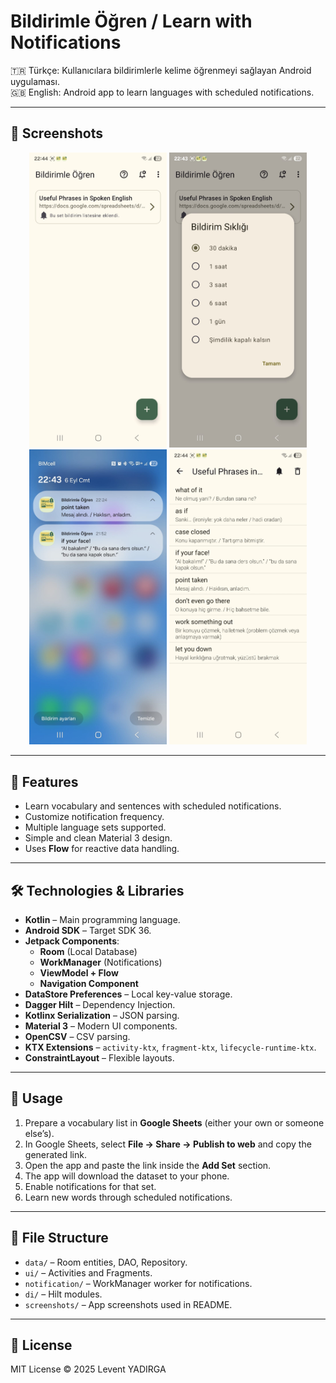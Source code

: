# Bildirimle Öğren / Learn with Notifications

🇹🇷 Türkçe: Kullanıcılara bildirimlerle kelime öğrenmeyi sağlayan Android uygulaması.  
🇬🇧 English: Android app to learn languages with scheduled notifications.  


---

## 📱 Screenshots

<p align="center">
  <img src="screenshots/screen1.jpeg" width="220" />
  <img src="screenshots/screen2.jpeg" width="220" />
  <img src="screenshots/screen3.jpeg" width="220" />
  <img src="screenshots/screen4.jpeg" width="220" />
</p>


---

## 🚀 Features

- Learn vocabulary and sentences with scheduled notifications.
- Customize notification frequency.
- Multiple language sets supported.
- Simple and clean Material 3 design.
- Uses **Flow** for reactive data handling.


---

## 🛠️ Technologies & Libraries

- **Kotlin** – Main programming language.
- **Android SDK** – Target SDK 36.
- **Jetpack Components**:
  - **Room** (Local Database)
  - **WorkManager** (Notifications)
  - **ViewModel + Flow**
  - **Navigation Component**
- **DataStore Preferences** – Local key-value storage.
- **Dagger Hilt** – Dependency Injection.
- **Kotlinx Serialization** – JSON parsing.
- **Material 3** – Modern UI components.
- **OpenCSV** – CSV parsing.
- **KTX Extensions** – `activity-ktx`, `fragment-ktx`, `lifecycle-runtime-ktx`.
- **ConstraintLayout** – Flexible layouts.


---

## 📄 Usage

1. Prepare a vocabulary list in **Google Sheets** (either your own or someone else’s).  
2. In Google Sheets, select **File → Share → Publish to web** and copy the generated link.  
3. Open the app and paste the link inside the **Add Set** section.  
4. The app will download the dataset to your phone.  
5. Enable notifications for that set.  
6. Learn new words through scheduled notifications.


---

## 📂 File Structure

- `data/` – Room entities, DAO, Repository.
- `ui/` – Activities and Fragments.
- `notification/` – WorkManager worker for notifications.
- `di/` – Hilt modules.
- `screenshots/` – App screenshots used in README.

---

## 📝 License

MIT License © 2025 Levent YADIRGA





